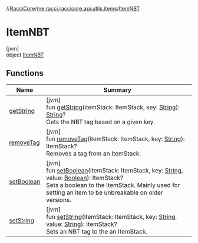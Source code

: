 //[RacciCore](../../../index.md)/[me.racci.raccicore.api.utils.items](../index.md)/[ItemNBT](index.md)

# ItemNBT

[jvm]\
object [ItemNBT](index.md)

## Functions

| Name | Summary |
|---|---|
| [getString](get-string.md) | [jvm]<br>fun [getString](get-string.md)(itemStack: ItemStack, key: [String](https://kotlinlang.org/api/latest/jvm/stdlib/kotlin/-string/index.html)): [String](https://kotlinlang.org/api/latest/jvm/stdlib/kotlin/-string/index.html)?<br>Gets the NBT tag based on a given key. |
| [removeTag](remove-tag.md) | [jvm]<br>fun [removeTag](remove-tag.md)(itemStack: ItemStack, key: [String](https://kotlinlang.org/api/latest/jvm/stdlib/kotlin/-string/index.html)): ItemStack?<br>Removes a tag from an ItemStack. |
| [setBoolean](set-boolean.md) | [jvm]<br>fun [setBoolean](set-boolean.md)(itemStack: ItemStack, key: [String](https://kotlinlang.org/api/latest/jvm/stdlib/kotlin/-string/index.html), value: [Boolean](https://kotlinlang.org/api/latest/jvm/stdlib/kotlin/-boolean/index.html)): ItemStack?<br>Sets a boolean to the ItemStack. Mainly used for setting an item to be unbreakable on older versions. |
| [setString](set-string.md) | [jvm]<br>fun [setString](set-string.md)(itemStack: ItemStack, key: [String](https://kotlinlang.org/api/latest/jvm/stdlib/kotlin/-string/index.html), value: [String](https://kotlinlang.org/api/latest/jvm/stdlib/kotlin/-string/index.html)): ItemStack?<br>Sets an NBT tag to the an ItemStack. |
